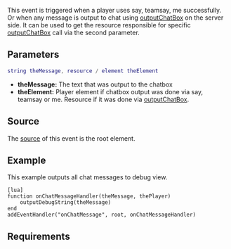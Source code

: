 This event is triggered when a player uses say, teamsay, me successfully. Or when any message is output to chat using [outputChatBox](/outputChatBox.md "wikilink") on the server side. It can be used to get the resource responsible for specific [outputChatBox](/outputChatBox.md "wikilink") call via the second parameter.

Parameters
----------

``` lua
string theMessage, resource / element theElement
```

-   **theMessage:** The text that was output to the chatbox
-   **theElement:** Player element if chatbox output was done via say, teamsay or me. Resource if it was done via [outputChatBox](/outputChatBox.md "wikilink").

Source
------

The [source](/event_system#Event_source.md "wikilink") of this event is the root element.

Example
-------

This example outputs all chat messages to debug view.

    [lua]
    function onChatMessageHandler(theMessage, thePlayer)
        outputDebugString(theMessage)
    end
    addEventHandler("onChatMessage", root, onChatMessageHandler)

Requirements
------------
